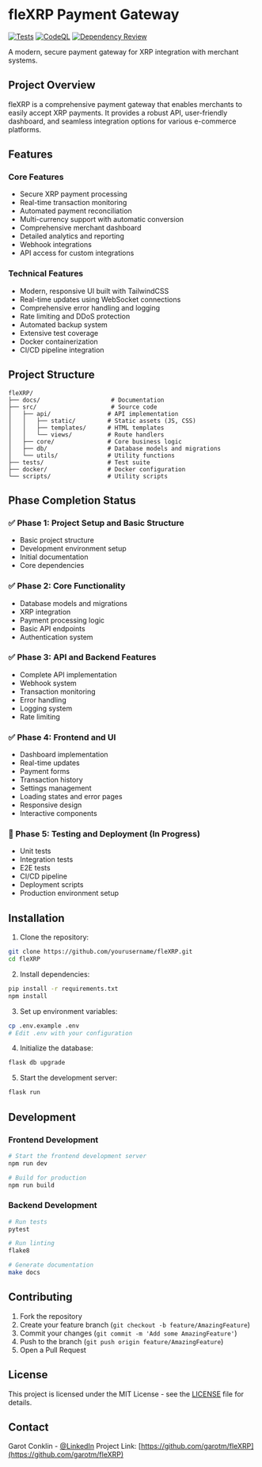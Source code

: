# fleXRP Payment Gateway

[![Tests](https://github.com/garotconklin/fleXRP/actions/workflows/test.yml/badge.svg)](https://github.com/garotconklin/fleXRP/actions/workflows/test.yml)
[![CodeQL](https://github.com/garotconklin/fleXRP/actions/workflows/github-code-scanning/codeql/badge.svg)](https://github.com/garotconklin/fleXRP/actions/workflows/github-code-scanning/codeql)
[![Dependency Review](https://github.com/garotconklin/fleXRP/actions/workflows/dependency-review.yml/badge.svg)](https://github.com/garotconklin/fleXRP/actions/workflows/dependency-review.yml)

A modern, secure payment gateway for XRP integration with merchant systems.

## Project Overview

fleXRP is a comprehensive payment gateway that enables merchants to easily accept XRP payments. It provides a robust API, user-friendly dashboard, and seamless integration options for various e-commerce platforms.

## Features

### Core Features
- Secure XRP payment processing
- Real-time transaction monitoring
- Automated payment reconciliation
- Multi-currency support with automatic conversion
- Comprehensive merchant dashboard
- Detailed analytics and reporting
- Webhook integrations
- API access for custom integrations

### Technical Features
- Modern, responsive UI built with TailwindCSS
- Real-time updates using WebSocket connections
- Comprehensive error handling and logging
- Rate limiting and DDoS protection
- Automated backup system
- Extensive test coverage
- Docker containerization
- CI/CD pipeline integration

## Project Structure

```
fleXRP/
├── docs/                    # Documentation
├── src/                     # Source code
│   ├── api/                # API implementation
│   │   ├── static/         # Static assets (JS, CSS)
│   │   ├── templates/      # HTML templates
│   │   └── views/          # Route handlers
│   ├── core/               # Core business logic
│   ├── db/                 # Database models and migrations
│   └── utils/              # Utility functions
├── tests/                  # Test suite
├── docker/                 # Docker configuration
└── scripts/                # Utility scripts
```

## Phase Completion Status

### ✅ Phase 1: Project Setup and Basic Structure
- Basic project structure
- Development environment setup
- Initial documentation
- Core dependencies

### ✅ Phase 2: Core Functionality
- Database models and migrations
- XRP integration
- Payment processing logic
- Basic API endpoints
- Authentication system

### ✅ Phase 3: API and Backend Features
- Complete API implementation
- Webhook system
- Transaction monitoring
- Error handling
- Logging system
- Rate limiting

### ✅ Phase 4: Frontend and UI
- Dashboard implementation
- Real-time updates
- Payment forms
- Transaction history
- Settings management
- Loading states and error pages
- Responsive design
- Interactive components

### 🔄 Phase 5: Testing and Deployment (In Progress)
- Unit tests
- Integration tests
- E2E tests
- CI/CD pipeline
- Deployment scripts
- Production environment setup

## Installation

1. Clone the repository:
```bash
git clone https://github.com/yourusername/fleXRP.git
cd fleXRP
```

2. Install dependencies:
```bash
pip install -r requirements.txt
npm install
```

3. Set up environment variables:
```bash
cp .env.example .env
# Edit .env with your configuration
```

4. Initialize the database:
```bash
flask db upgrade
```

5. Start the development server:
```bash
flask run
```

## Development

### Frontend Development
```bash
# Start the frontend development server
npm run dev

# Build for production
npm run build
```

### Backend Development
```bash
# Run tests
pytest

# Run linting
flake8

# Generate documentation
make docs
```

## Contributing

1. Fork the repository
2. Create your feature branch (`git checkout -b feature/AmazingFeature`)
3. Commit your changes (`git commit -m 'Add some AmazingFeature'`)
4. Push to the branch (`git push origin feature/AmazingFeature`)
5. Open a Pull Request

## License

This project is licensed under the MIT License - see the [LICENSE](LICENSE) file for details.

## Contact

Garot Conklin - [@LinkedIn](https://www.linkedin.com/in/garot-conklin)
Project Link: [https://github.com/garotm/fleXRP](https://github.com/garotm/fleXRP)
